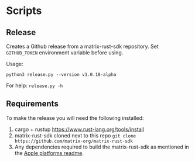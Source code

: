 # Scripts

## Release
Creates a Github release from a matrix-rust-sdk repository. Set `GITHUB_TOKEN` environment variable before using.

Usage:
```
python3 release.py --version v1.0.18-alpha
```

For help: `release.py -h`

## Requirements

To make the release you will need the following installed:
1. cargo + rustup https://www.rust-lang.org/tools/install
2. matrix-rust-sdk cloned next to this repo `git clone https://github.com/matrix-org/matrix-rust-sdk`
3. Any dependencies required to build the matrix-rust-sdk as mentioned in the [Apple platforms readme](https://github.com/matrix-org/matrix-rust-sdk/blob/main/bindings/apple/README.md).
